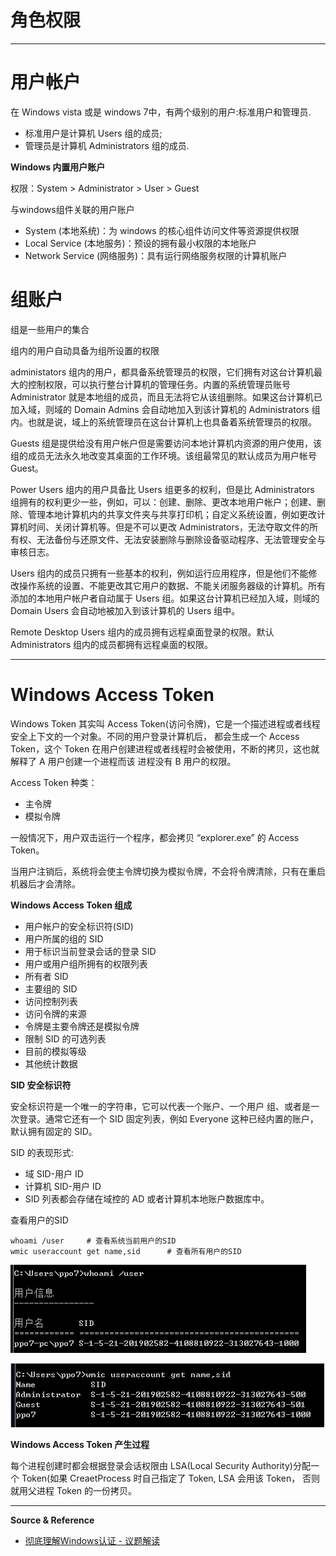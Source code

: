 # 角色权限

---

# 用户帐户

在 Windows vista 或是 windows 7中，有两个级别的用户:标准用户和管理员.
- 标准用户是计算机 Users 组的成员;
- 管理员是计算机 Administrators 组的成员.

**Windows 内置用户账户**

权限：System >  Administrator > User > Guest

与windows组件关联的用户账户
- System (本地系统)：为 windows 的核心组件访问文件等资源提供权限
- Local Service (本地服务)：预设的拥有最小权限的本地账户
- Network Service (网络服务)：具有运行网络服务权限的计算机账户

# 组账户

组是一些用户的集合

组内的用户自动具备为组所设置的权限

administators 组内的用户，都具备系统管理员的权限，它们拥有对这台计算机最大的控制权限，可以执行整台计算机的管理任务。内置的系统管理员账号 Administrator 就是本地组的成员，而且无法将它从该组删除。如果这台计算机已加入域，则域的 Domain Admins 会自动地加入到该计算机的 Administrators 组内。也就是说，域上的系统管理员在这台计算机上也具备着系统管理员的权限。

Guests 组是提供给没有用户帐户但是需要访问本地计算机内资源的用户使用，该组的成员无法永久地改变其桌面的工作环境。该组最常见的默认成员为用户帐号 Guest。

Power Users 组内的用户具备比 Users 组更多的权利，但是比 Administrators 组拥有的权利更少一些，例如，可以：创建、删除、更改本地用户帐户；创建、删除、管理本地计算机内的共享文件夹与共享打印机；自定义系统设置，例如更改计算机时间、关闭计算机等。但是不可以更改 Administrators，无法夺取文件的所有权、无法备份与还原文件、无法安装删除与删除设备驱动程序、无法管理安全与审核日志。

Users 组内的成员只拥有一些基本的权利，例如运行应用程序，但是他们不能修改操作系统的设置、不能更改其它用户的数据、不能关闭服务器级的计算机。所有添加的本地用户帐户者自动属于 Users 组。如果这台计算机已经加入域，则域的 Domain Users 会自动地被加入到该计算机的 Users 组中。

Remote Desktop Users 组内的成员拥有远程桌面登录的权限。默认 Administrators 组内的成员都拥有远程桌面的权限。

---

# Windows Access Token

Windows Token 其实叫 Access Token(访问令牌)，它是一个描述进程或者线程安全上下文的一个对象。不同的用户登录计算机后， 都会生成一个 Access Token，这个 Token 在用户创建进程或者线程时会被使用，不断的拷贝，这也就解释了 A 用户创建一个进程而该 进程没有 B 用户的权限。

Access Token 种类：
- 主令牌
- 模拟令牌

一般情况下，用户双击运行一个程序，都会拷贝 “explorer.exe” 的 Access Token。

当用户注销后，系统将会使主令牌切换为模拟令牌，不会将令牌清除，只有在重启机器后才会清除。

**Windows Access Token 组成**
- 用户帐户的安全标识符(SID)
- 用户所属的组的 SID
- 用于标识当前登录会话的登录 SID
- 用户或用户组所拥有的权限列表
- 所有者 SID
- 主要组的 SID
- 访问控制列表
- 访问令牌的来源
- 令牌是主要令牌还是模拟令牌
- 限制 SID 的可选列表
- 目前的模拟等级
- 其他统计数据

**SID 安全标识符**

安全标识符是一个唯一的字符串，它可以代表一个账户、一个用户 组、或者是一次登录。通常它还有一个 SID 固定列表，例如  Everyone 这种已经内置的账户，默认拥有固定的 SID。

SID 的表现形式:
- 域 SID-用户 ID
- 计算机 SID-用户 ID
- SID 列表都会存储在域控的 AD 或者计算机本地账户数据库中。

查看用户的SID
```
whoami /user     # 查看系统当前用户的SID
wmic useraccount get name,sid      # 查看所有用户的SID
```

![](../../../../assets/img/Integrated/Windows/笔记/角色权限/1.png)

![](../../../../assets/img/Integrated/Windows/笔记/角色权限/2.png)

**Windows Access Token 产生过程**

每个进程创建时都会根据登录会话权限由 LSA(Local Security Authority)分配一个 Token(如果 CreaetProcess 时自己指定了 Token, LSA 会用该 Token， 否则就用父进程 Token 的一份拷贝。

---

**Source & Reference**
- [彻底理解Windows认证 - 议题解读](https://payloads.online/archivers/2018-11-30/1)
